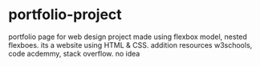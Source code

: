 # portfolio-project
portfolio page for web design project made using flexbox model, nested flexboes. its a website using HTML & CSS. addition resources w3schools, code acdemmy, stack overflow. no idea
